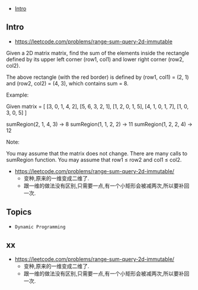- [Intro](#intro)

## Intro

- https://leetcode.com/problems/range-sum-query-2d-immutable

Given a 2D matrix matrix, find the sum of the elements inside the rectangle defined by its upper left corner (row1, col1) and lower right corner (row2, col2).


The above rectangle (with the red border) is defined by (row1, col1) = (2, 1) and (row2, col2) = (4, 3), which contains sum = 8.

Example:

Given matrix = [
  [3, 0, 1, 4, 2],
  [5, 6, 3, 2, 1],
  [1, 2, 0, 1, 5],
  [4, 1, 0, 1, 7],
  [1, 0, 3, 0, 5]
]

sumRegion(2, 1, 4, 3) -> 8
sumRegion(1, 1, 2, 2) -> 11
sumRegion(1, 2, 2, 4) -> 12

Note:

You may assume that the matrix does not change.
There are many calls to sumRegion function.
You may assume that row1 ≤ row2 and col1 ≤ col2.

- https://leetcode.com/problems/range-sum-query-2d-immutable/
  - 变种,原来的一维变成二维了.
  - 跟一维的做法没有区别,只需要一点,有一个小矩形会被减两次,所以要补回一次.



## Topics

- `Dynamic Programming`


## xx
- https://leetcode.com/problems/range-sum-query-2d-immutable/
  - 变种,原来的一维变成二维了.
  - 跟一维的做法没有区别,只需要一点,有一个小矩形会被减两次,所以要补回一次.

